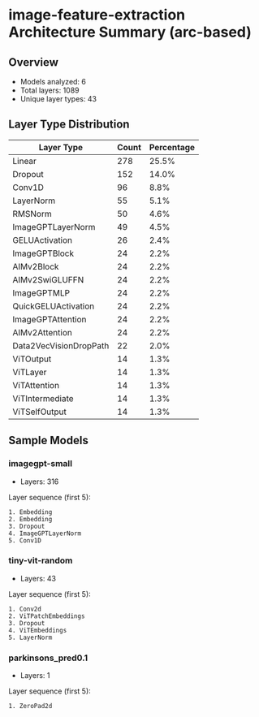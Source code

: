 # image-feature-extraction Architecture Summary (arc-based)

## Overview
- Models analyzed: 6
- Total layers: 1089
- Unique layer types: 43

## Layer Type Distribution
| Layer Type | Count | Percentage |
|-----------|-------|------------|
| Linear | 278 | 25.5% |
| Dropout | 152 | 14.0% |
| Conv1D | 96 | 8.8% |
| LayerNorm | 55 | 5.1% |
| RMSNorm | 50 | 4.6% |
| ImageGPTLayerNorm | 49 | 4.5% |
| GELUActivation | 26 | 2.4% |
| ImageGPTBlock | 24 | 2.2% |
| AIMv2Block | 24 | 2.2% |
| AIMv2SwiGLUFFN | 24 | 2.2% |
| ImageGPTMLP | 24 | 2.2% |
| QuickGELUActivation | 24 | 2.2% |
| ImageGPTAttention | 24 | 2.2% |
| AIMv2Attention | 24 | 2.2% |
| Data2VecVisionDropPath | 22 | 2.0% |
| ViTOutput | 14 | 1.3% |
| ViTLayer | 14 | 1.3% |
| ViTAttention | 14 | 1.3% |
| ViTIntermediate | 14 | 1.3% |
| ViTSelfOutput | 14 | 1.3% |

## Sample Models

### imagegpt-small
- Layers: 316

Layer sequence (first 5):
```
1. Embedding
2. Embedding
3. Dropout
4. ImageGPTLayerNorm
5. Conv1D
```

### tiny-vit-random
- Layers: 43

Layer sequence (first 5):
```
1. Conv2d
2. ViTPatchEmbeddings
3. Dropout
4. ViTEmbeddings
5. LayerNorm
```

### parkinsons_pred0.1
- Layers: 1

Layer sequence (first 5):
```
1. ZeroPad2d
```
